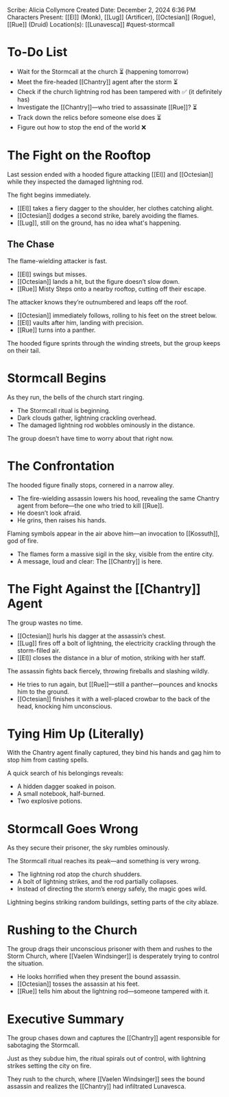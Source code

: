 Scribe: Alicia Collymore
Created Date: December 2, 2024 6:36 PM
Characters Present: [[El]] (Monk), [[Lug]] (Artificer), [[Octesian]] (Rogue), [[Rue]] (Druid)
Location(s): [[Lunavesca]]
#quest-stormcall
# To-Do List
- Wait for the Stormcall at the church ⏳ (happening tomorrow)
- Meet the fire-headed [[Chantry]] agent after the storm ⏳
- Check if the church lightning rod has been tampered with ✅ (it definitely has)
- Investigate the [[Chantry]]—who tried to assassinate [[Rue]]? ⏳
- Track down the relics before someone else does ⏳
- Figure out how to stop the end of the world ❌
# The Fight on the Rooftop
Last session ended with a hooded figure attacking [[El]] and [[Octesian]] while they inspected the damaged lightning rod.

The fight begins immediately.
- [[El]] takes a fiery dagger to the shoulder, her clothes catching alight.
- [[Octesian]] dodges a second strike, barely avoiding the flames.
- [[Lug]], still on the ground, has no idea what's happening.
## The Chase
The flame-wielding attacker is fast.
- [[El]] swings but misses.
- [[Octesian]] lands a hit, but the figure doesn’t slow down.
- [[Rue]] Misty Steps onto a nearby rooftop, cutting off their escape.

The attacker knows they’re outnumbered and leaps off the roof.
- [[Octesian]] immediately follows, rolling to his feet on the street below.
- [[El]] vaults after him, landing with precision.
- [[Rue]] turns into a panther.

The hooded figure sprints through the winding streets, but the group keeps on their tail.
# Stormcall Begins
As they run, the bells of the church start ringing.
- The Stormcall ritual is beginning.
- Dark clouds gather, lightning crackling overhead.
- The damaged lightning rod wobbles ominously in the distance.

The group doesn’t have time to worry about that right now.
# The Confrontation
The hooded figure finally stops, cornered in a narrow alley.
- The fire-wielding assassin lowers his hood, revealing the same Chantry agent from before—the one who tried to kill [[Rue]].
- He doesn’t look afraid.
- He grins, then raises his hands.

Flaming symbols appear in the air above him—an invocation to [[Kossuth]], god of fire.
- The flames form a massive sigil in the sky, visible from the entire city.
- A message, loud and clear: The [[Chantry]] is here.
# The Fight Against the [[Chantry]] Agent
The group wastes no time.
- [[Octesian]] hurls his dagger at the assassin’s chest.
- [[Lug]] fires off a bolt of lightning, the electricity crackling through the storm-filled air.
- [[El]] closes the distance in a blur of motion, striking with her staff.

The assassin fights back fiercely, throwing fireballs and slashing wildly.
- He tries to run again, but [[Rue]]—still a panther—pounces and knocks him to the ground.
- [[Octesian]] finishes it with a well-placed crowbar to the back of the head, knocking him unconscious.
# Tying Him Up (Literally)
With the Chantry agent finally captured, they bind his hands and gag him to stop him from casting spells.

A quick search of his belongings reveals:
- A hidden dagger soaked in poison.
- A small notebook, half-burned.
- Two explosive potions.
# Stormcall Goes Wrong
As they secure their prisoner, the sky rumbles ominously.

The Stormcall ritual reaches its peak—and something is very wrong.
- The lightning rod atop the church shudders.
- A bolt of lightning strikes, and the rod partially collapses.
- Instead of directing the storm’s energy safely, the magic goes wild.

Lightning begins striking random buildings, setting parts of the city ablaze.
# Rushing to the Church
The group drags their unconscious prisoner with them and rushes to the Storm Church, where [[Vaelen Windsinger]] is desperately trying to control the situation.
- He looks horrified when they present the bound assassin.
- [[Octesian]] tosses the assassin at his feet.
- [[Rue]] tells him about the lightning rod—someone tampered with it.
# Executive Summary
The group chases down and captures the [[Chantry]] agent responsible for sabotaging the Stormcall.

Just as they subdue him, the ritual spirals out of control, with lightning strikes setting the city on fire.

They rush to the church, where [[Vaelen Windsinger]] sees the bound assassin and realizes the [[Chantry]] had infiltrated Lunavesca.